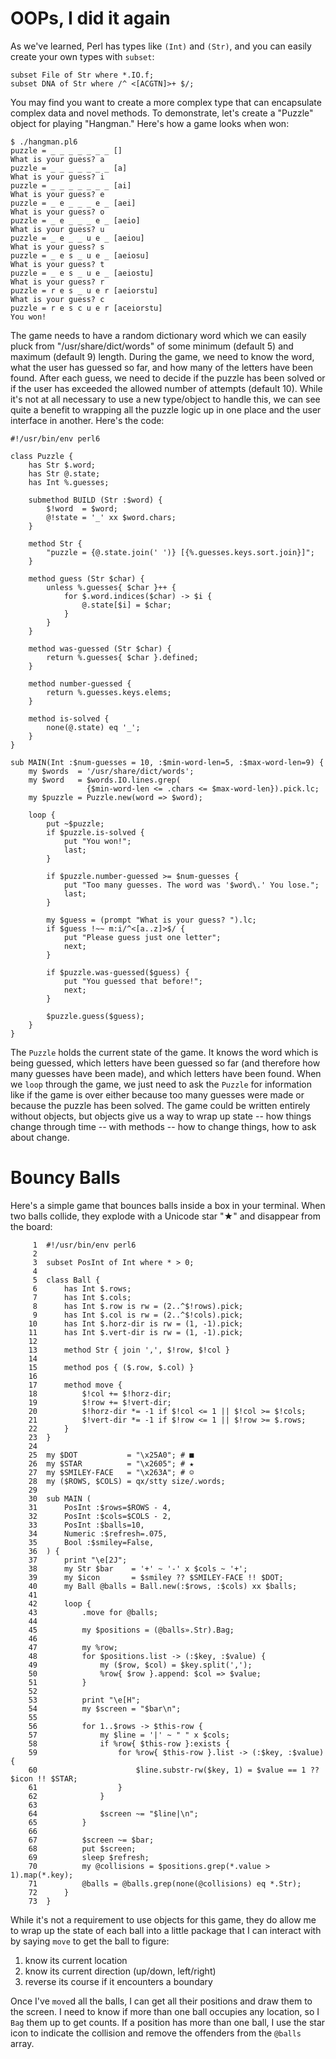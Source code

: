 # OOPs, I did it again

As we've learned, Perl has types like ```(Int)``` and ```(Str)```, and you can easily create your own types with ```subset```:

```
subset File of Str where *.IO.f;
subset DNA of Str where /^ <[ACGTN]>+ $/;
```

You may find you want to create a more complex type that can encapsulate complex data and novel methods.  To demonstrate, let's create a "Puzzle" object for playing "Hangman."  Here's how a game looks when won:

```
$ ./hangman.pl6
puzzle = _ _ _ _ _ _ _ []
What is your guess? a
puzzle = _ _ _ _ _ _ _ [a]
What is your guess? i
puzzle = _ _ _ _ _ _ _ [ai]
What is your guess? e
puzzle = _ e _ _ _ e _ [aei]
What is your guess? o
puzzle = _ e _ _ _ e _ [aeio]
What is your guess? u
puzzle = _ e _ _ u e _ [aeiou]
What is your guess? s
puzzle = _ e s _ u e _ [aeiosu]
What is your guess? t
puzzle = _ e s _ u e _ [aeiostu]
What is your guess? r
puzzle = r e s _ u e r [aeiorstu]
What is your guess? c
puzzle = r e s c u e r [aceiorstu]
You won!
```

The game needs to have a random dictionary word which we can easily pluck from "/usr/share/dict/words" of some minimum (default 5) and maximum (default 9) length.  During the game, we need to know the word, what the user has guessed so far, and how many of the letters have been found.  After each guess, we need to decide if the puzzle has been solved or if the user has exceeded the allowed number of attempts (default 10).  While it's not at all necessary to use a new type/object to handle this, we can see quite a benefit to wrapping all the puzzle logic up in one place and the user interface in another.  Here's the code:

```
#!/usr/bin/env perl6

class Puzzle {
    has Str $.word;
    has Str @.state;
    has Int %.guesses;

    submethod BUILD (Str :$word) {
        $!word  = $word;
        @!state = '_' xx $word.chars;
    }

    method Str {
        "puzzle = {@.state.join(' ')} [{%.guesses.keys.sort.join}]";
    }

    method guess (Str $char) {
        unless %.guesses{ $char }++ {
            for $.word.indices($char) -> $i {
                @.state[$i] = $char;
            }
        }
    }

    method was-guessed (Str $char) {
        return %.guesses{ $char }.defined;
    }

    method number-guessed {
        return %.guesses.keys.elems;
    }

    method is-solved {
        none(@.state) eq '_';
    }
}

sub MAIN(Int :$num-guesses = 10, :$min-word-len=5, :$max-word-len=9) {
    my $words  = '/usr/share/dict/words';
    my $word   = $words.IO.lines.grep(
                 {$min-word-len <= .chars <= $max-word-len}).pick.lc;
    my $puzzle = Puzzle.new(word => $word);

    loop {
        put ~$puzzle;
        if $puzzle.is-solved {
            put "You won!";
            last;
        }

        if $puzzle.number-guessed >= $num-guesses {
            put "Too many guesses. The word was '$word\.' You lose.";
            last;
        }

        my $guess = (prompt "What is your guess? ").lc;
        if $guess !~~ m:i/^<[a..z]>$/ {
            put "Please guess just one letter";
            next;
        }

        if $puzzle.was-guessed($guess) {
            put "You guessed that before!";
            next;
        }

        $puzzle.guess($guess);
    }
}
```

The ```Puzzle``` holds the current state of the game.  It knows the word which is being guessed, which letters have been guessed so far (and therefore how many guesses have been made), and which letters have been found.  When we ```loop``` through the game, we just need to ask the ```Puzzle``` for information like if the game is over either because too many guesses were made or because the puzzle has been solved.  The game could be written entirely without objects, but objects give us a way to wrap up state -- how things change through time -- with methods -- how to change things, how to ask about change.

# Bouncy Balls

Here's a simple game that bounces balls inside a box in your terminal.  When two balls collide, they explode with a Unicode star "★" and disappear from the board:

```
     1	#!/usr/bin/env perl6
     2	
     3	subset PosInt of Int where * > 0;
     4	
     5	class Ball {
     6	    has Int $.rows;
     7	    has Int $.cols;
     8	    has Int $.row is rw = (2..^$!rows).pick;
     9	    has Int $.col is rw = (2..^$!cols).pick;
    10	    has Int $.horz-dir is rw = (1, -1).pick;
    11	    has Int $.vert-dir is rw = (1, -1).pick;
    12	
    13	    method Str { join ',', $!row, $!col }
    14	
    15	    method pos { ($.row, $.col) }
    16	
    17	    method move {
    18	        $!col += $!horz-dir;
    19	        $!row += $!vert-dir;
    20	        $!horz-dir *= -1 if $!col <= 1 || $!col >= $!cols;
    21	        $!vert-dir *= -1 if $!row <= 1 || $!row >= $.rows;
    22	    }
    23	}
    24	
    25	my $DOT           = "\x25A0"; # ■
    26	my $STAR          = "\x2605"; # ★
    27	my $SMILEY-FACE   = "\x263A"; # ☺
    28	my ($ROWS, $COLS) = qx/stty size/.words;
    29	
    30	sub MAIN (
    31	    PosInt :$rows=$ROWS - 4,
    32	    PosInt :$cols=$COLS - 2,
    33	    PosInt :$balls=10,
    34	    Numeric :$refresh=.075,
    35	    Bool :$smiley=False,
    36	) {
    37	    print "\e[2J";
    38	    my Str $bar    = '+' ~ '-' x $cols ~ '+';
    39	    my $icon       = $smiley ?? $SMILEY-FACE !! $DOT;
    40	    my Ball @balls = Ball.new(:$rows, :$cols) xx $balls;
    41	
    42	    loop {
    43	        .move for @balls;
    44	
    45	        my $positions = (@balls».Str).Bag;
    46	
    47	        my %row;
    48	        for $positions.list -> (:$key, :$value) {
    49	            my ($row, $col) = $key.split(',');
    50	            %row{ $row }.append: $col => $value;
    51	        }
    52	
    53	        print "\e[H";
    54	        my $screen = "$bar\n";
    55	
    56	        for 1..$rows -> $this-row {
    57	            my $line = '|' ~ " " x $cols;
    58	            if %row{ $this-row }:exists {
    59	                for %row{ $this-row }.list -> (:$key, :$value) {
    60	                    $line.substr-rw($key, 1) = $value == 1 ?? $icon !! $STAR;
    61	                }
    62	            }
    63	
    64	            $screen ~= "$line|\n";
    65	        }
    66	
    67	        $screen ~= $bar;
    68	        put $screen;
    69	        sleep $refresh;
    70	        my @collisions = $positions.grep(*.value > 1).map(*.key);
    71	        @balls = @balls.grep(none(@collisions) eq *.Str);
    72	    }
    73	}
```

While it's not a requirement to use objects for this game, they do allow me to wrap up the state of each ball into a little package that I can interact with by saying ```move``` to get the ball to figure: 

1. know its current location
2. know its current direction (up/down, left/right)
3. reverse its course if it encounters a boundary

Once I've ```move```d all the balls, I can get all their positions and draw them to the screen.  I need to know if more than one ball occupies any location, so I ```Bag``` them up to get counts.  If a position has more than one ball, I use the star icon to indicate the collision and remove the offenders from the ```@balls``` array.
